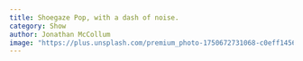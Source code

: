 ```yaml
---
title: Shoegaze Pop, with a dash of noise.
category: Show
author: Jonathan McCollum
image: "https://plus.unsplash.com/premium_photo-1750672731068-c0eff14565bd?q=80&w=1159&auto=format&fit=crop&ixlib=rb-4.1.0&ixid=M3wxMjA3fDB8MHxwaG90by1wYWdlfHx8fGVufDB8fHx8fA%3D%3D"
---
```

